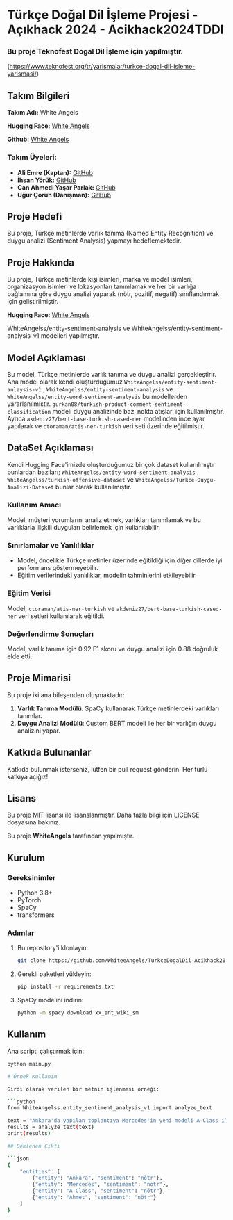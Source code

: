 # Türkçe Doğal Dil İşleme Projesi - Açıkhack 2024 - Acikhack2024TDDI
### Bu proje Teknofest Dogal Dil İşleme için yapılmıştır. 
(https://www.teknofest.org/tr/yarismalar/turkce-dogal-dil-isleme-yarismasi/)


## Takım Bilgileri

**Takım Adı:** White Angels

**Hugging Face:** [White Angels](https://huggingface.co/WhiteAngelss)

**Github:** [White Angels](https://github.com/WhiteeAngels)

### Takım Üyeleri:

- **Ali Emre (Kaptan):** [GitHub](https://github.com/Aliemree)
- **İhsan Yörük:** [GitHub](https://github.com/yorukihsan1)
- **Can Ahmedi Yaşar Parlak:** [GitHub](https://github.com/canahmed)
- **Uğur Çoruh (Danışman):** [GitHub](https://github.com/ucoruh)

## Proje Hedefi

Bu proje, Türkçe metinlerde varlık tanıma (Named Entity Recognition) ve duygu analizi (Sentiment Analysis) yapmayı hedeflemektedir.

## Proje Hakkında

Bu proje, Türkçe metinlerde kişi isimleri, marka ve model isimleri, organizasyon isimleri ve lokasyonları tanımlamak ve her bir varlığa bağlamına göre duygu analizi yaparak (nötr, pozitif, negatif) sınıflandırmak için geliştirilmiştir.

**Hugging Face:** [White Angels](https://huggingface.co/WhiteAngelss)

WhiteAngelss/entity-sentiment-analysis ve WhiteAngelss/entity-sentiment-analysis-v1 modelleri yapılmıştır.

## Model Açıklaması

Bu model, Türkçe metinlerde varlık tanıma ve duygu analizi gerçekleştirir. Ana model olarak kendi oluşturdugumuz `WhiteAngelss/entity-sentiment-anlaysis-v1` , `WhiteAngelss/entity-sentiment-analysis` ve `WhiteAngelss/entity-word-sentiment-analysis` bu modellerden yararlanılmıştır. `gurkan08/turkish-product-comment-sentiment-classification` modeli duygu analizinde bazı nokta atışları için kullanılmıştır. Ayrıca `akdeniz27/bert-base-turkish-cased-ner` modelinden ince ayar yapılarak ve `ctoraman/atis-ner-turkish` veri seti üzerinde eğitilmiştir. 

## DataSet Açıklaması
Kendi Hugging Face'imizde oluşturduğumuz bir çok dataset  kullanılmıştır bunlardan bazıları; `WhiteAngelss/entity-word-sentiment-analysis` , `WhiteAngelss/turkish-offensive-dataset`  ve `WhiteAngelss/Turkce-Duygu-Analizi-Dataset` bunlar olarak kullanılmıştır.

### Kullanım Amacı

Model, müşteri yorumlarını analiz etmek, varlıkları tanımlamak ve bu varlıklarla ilişkili duyguları belirlemek için kullanılabilir.

### Sınırlamalar ve Yanlılıklar

- Model, öncelikle Türkçe metinler üzerinde eğitildiği için diğer dillerde iyi performans göstermeyebilir.
- Eğitim verilerindeki yanlılıklar, modelin tahminlerini etkileyebilir.

### Eğitim Verisi

Model, `ctoraman/atis-ner-turkish` ve `akdeniz27/bert-base-turkish-cased-ner` veri setleri kullanılarak eğitildi.

### Değerlendirme Sonuçları

Model, varlık tanıma için 0.92 F1 skoru ve duygu analizi için 0.88 doğruluk elde etti.

## Proje Mimarisi

Bu proje iki ana bileşenden oluşmaktadır:

1. **Varlık Tanıma Modülü**: SpaCy kullanarak Türkçe metinlerdeki varlıkları tanımlar.
2. **Duygu Analizi Modülü**: Custom BERT modeli ile her bir varlığın duygu analizini yapar.

## Katkıda Bulunanlar

Katkıda bulunmak isterseniz, lütfen bir pull request gönderin. Her türlü katkıya açığız!

## Lisans

Bu proje MIT lisansı ile lisanslanmıştır. Daha fazla bilgi için [LICENSE](./LICENSE) dosyasına bakınız.

Bu proje **WhiteAngels** tarafından yapılmıştır.

## Kurulum

### Gereksinimler

- Python 3.8+
- PyTorch
- SpaCy
- transformers

### Adımlar

1. Bu repository'i klonlayın:
    ```bash
    git clone https://github.com/WhiteeAngels/TurkceDogalDil-Acikhack2024TDDI.git
    ```
2. Gerekli paketleri yükleyin:
    ```bash
    pip install -r requirements.txt
    ```
3. SpaCy modelini indirin:
    ```bash
    python -m spacy download xx_ent_wiki_sm
    ```

## Kullanım

Ana scripti çalıştırmak için:

```bash
python main.py

# Örnek Kullanım

Girdi olarak verilen bir metnin işlenmesi örneği:

```python
from WhiteAngelss.entity_sentiment_analysis_v1 import analyze_text

text = "Ankara'da yapılan toplantıya Mercedes'in yeni modeli A-Class ile Ahmet katıldı."
results = analyze_text(text)
print(results)

## Beklenen Çıktı

```json
{
    "entities": [
        {"entity": "Ankara", "sentiment": "nötr"},
        {"entity": "Mercedes", "sentiment": "nötr"},
        {"entity": "A-Class", "sentiment": "nötr"},
        {"entity": "Ahmet", "sentiment": "nötr"}
    ]
}

